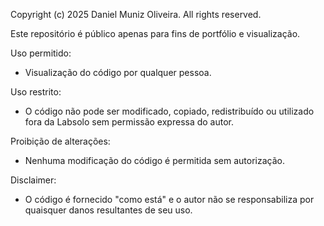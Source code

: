 Copyright (c) 2025 Daniel Muniz Oliveira. All rights reserved.

Este repositório é público apenas para fins de portfólio e visualização.

Uso permitido:
- Visualização do código por qualquer pessoa.

Uso restrito:
- O código não pode ser modificado, copiado, redistribuído ou utilizado fora da Labsolo sem permissão expressa do autor.

Proibição de alterações:
- Nenhuma modificação do código é permitida sem autorização.

Disclaimer:
- O código é fornecido "como está" e o autor não se responsabiliza por quaisquer danos resultantes de seu uso.
